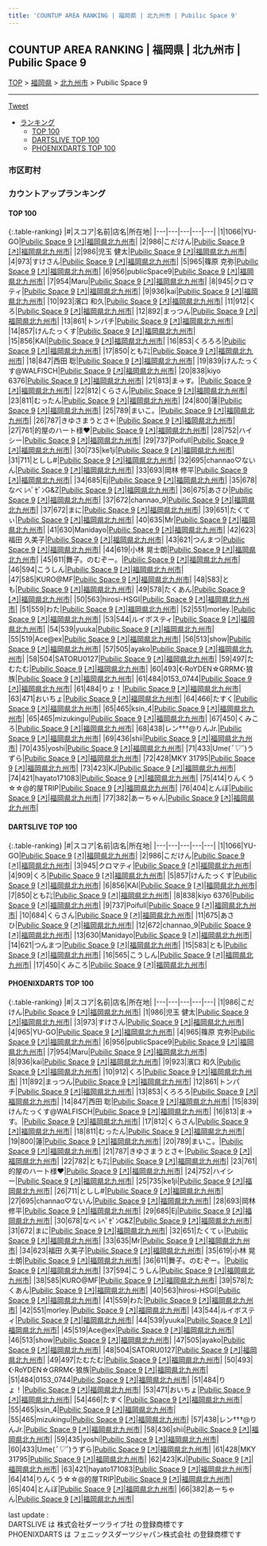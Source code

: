 ```yaml
---
title: 'COUNTUP AREA RANKING | 福岡県 | 北九州市 | Pubilic Space 9'
---
```

## COUNTUP AREA RANKING | 福岡県 | 北九州市 | Pubilic Space 9

[TOP](/darts/rank/) > [福岡県](/darts/rank/福岡県/) > [北九州市](/darts/rank/福岡県/北九州市/) > Pubilic Space 9

___

<a href="https://twitter.com/share?ref_src=twsrc%5Etfw" data-text="COUNTUP AREA RANKING | 福岡県北九州市Pubilic Space 9" class="twitter-share-button" data-hashtags="DARTSLIVE,PHOENIXDARTS,darts,ダーツ" data-show-count="false">Tweet</a>

* [ランキング](#カウントアップランキング)
    * [TOP 100](#top-100)
    * [DARTSLIVE TOP 100](#dartslive-top-100)
    * [PHOENIXDARTS TOP 100](#phoenixdarts-top-100)

### 市区町村

<ul>

</ul>

### カウントアップランキング

#### TOP 100



{:.table-ranking}
|#|スコア|名前|店名|所在地|
|---|---|---|---|---|
|1|1066|<span class="rank-name-dl">YU-GO</span>|<a href="/darts/rank/shops/020f55d1d67f90940d9b047a20a7ba1e.html">Pubilic Space 9</a> <a href="https://search.dartslive.com/jp/shop/020f55d1d67f90940d9b047a20a7ba1e">[↗]</a>|<a href="/darts/rank/福岡県/北九州市">福岡県北九州市</a>|
|2|986|<span class="rank-name-dl">こだけん</span>|<a href="/darts/rank/shops/020f55d1d67f90940d9b047a20a7ba1e.html">Pubilic Space 9</a> <a href="https://search.dartslive.com/jp/shop/020f55d1d67f90940d9b047a20a7ba1e">[↗]</a>|<a href="/darts/rank/福岡県/北九州市">福岡県北九州市</a>|
|2|986|<span class="rank-name-pd"><span class="pro-icon-pd"></span>児玉 健太</span>|<a href="/darts/rank/shops/86935.html">Pubilic Space 9</a> <a href="https://vs.phoenixdarts.com/jp/shop/shopDetailInfo/s_86935?s_seq=86935">[↗]</a>|<a href="/darts/rank/福岡県/北九州市">福岡県北九州市</a>|
|4|973|<span class="rank-name-pd">すけさん</span>|<a href="/darts/rank/shops/86935.html">Pubilic Space 9</a> <a href="https://vs.phoenixdarts.com/jp/shop/shopDetailInfo/s_86935?s_seq=86935">[↗]</a>|<a href="/darts/rank/福岡県/北九州市">福岡県北九州市</a>|
|5|965|<span class="rank-name-pd"><span class="pro-icon-pd"></span>篠原 克弥</span>|<a href="/darts/rank/shops/86935.html">Pubilic Space 9</a> <a href="https://vs.phoenixdarts.com/jp/shop/shopDetailInfo/s_86935?s_seq=86935">[↗]</a>|<a href="/darts/rank/福岡県/北九州市">福岡県北九州市</a>|
|6|956|<span class="rank-name-pd">publicSpace9</span>|<a href="/darts/rank/shops/86935.html">Pubilic Space 9</a> <a href="https://vs.phoenixdarts.com/jp/shop/shopDetailInfo/s_86935?s_seq=86935">[↗]</a>|<a href="/darts/rank/福岡県/北九州市">福岡県北九州市</a>|
|7|954|<span class="rank-name-pd">Maru</span>|<a href="/darts/rank/shops/86935.html">Pubilic Space 9</a> <a href="https://vs.phoenixdarts.com/jp/shop/shopDetailInfo/s_86935?s_seq=86935">[↗]</a>|<a href="/darts/rank/福岡県/北九州市">福岡県北九州市</a>|
|8|945|<span class="rank-name-dl">クロマティ</span>|<a href="/darts/rank/shops/020f55d1d67f90940d9b047a20a7ba1e.html">Pubilic Space 9</a> <a href="https://search.dartslive.com/jp/shop/020f55d1d67f90940d9b047a20a7ba1e">[↗]</a>|<a href="/darts/rank/福岡県/北九州市">福岡県北九州市</a>|
|9|936|<span class="rank-name-pd">kai</span>|<a href="/darts/rank/shops/86935.html">Pubilic Space 9</a> <a href="https://vs.phoenixdarts.com/jp/shop/shopDetailInfo/s_86935?s_seq=86935">[↗]</a>|<a href="/darts/rank/福岡県/北九州市">福岡県北九州市</a>|
|10|923|<span class="rank-name-pd"><span class="pro-icon-pd"></span>濱口 和久</span>|<a href="/darts/rank/shops/86935.html">Pubilic Space 9</a> <a href="https://vs.phoenixdarts.com/jp/shop/shopDetailInfo/s_86935?s_seq=86935">[↗]</a>|<a href="/darts/rank/福岡県/北九州市">福岡県北九州市</a>|
|11|912|<span class="rank-name-pd">くろ</span>|<a href="/darts/rank/shops/86935.html">Pubilic Space 9</a> <a href="https://vs.phoenixdarts.com/jp/shop/shopDetailInfo/s_86935?s_seq=86935">[↗]</a>|<a href="/darts/rank/福岡県/北九州市">福岡県北九州市</a>|
|12|892|<span class="rank-name-pd">まっつん</span>|<a href="/darts/rank/shops/86935.html">Pubilic Space 9</a> <a href="https://vs.phoenixdarts.com/jp/shop/shopDetailInfo/s_86935?s_seq=86935">[↗]</a>|<a href="/darts/rank/福岡県/北九州市">福岡県北九州市</a>|
|13|861|<span class="rank-name-pd">トンパチ</span>|<a href="/darts/rank/shops/86935.html">Pubilic Space 9</a> <a href="https://vs.phoenixdarts.com/jp/shop/shopDetailInfo/s_86935?s_seq=86935">[↗]</a>|<a href="/darts/rank/福岡県/北九州市">福岡県北九州市</a>|
|14|857|<span class="rank-name-dl">けんたっくす</span>|<a href="/darts/rank/shops/020f55d1d67f90940d9b047a20a7ba1e.html">Pubilic Space 9</a> <a href="https://search.dartslive.com/jp/shop/020f55d1d67f90940d9b047a20a7ba1e">[↗]</a>|<a href="/darts/rank/福岡県/北九州市">福岡県北九州市</a>|
|15|856|<span class="rank-name-dl">KAI</span>|<a href="/darts/rank/shops/020f55d1d67f90940d9b047a20a7ba1e.html">Pubilic Space 9</a> <a href="https://search.dartslive.com/jp/shop/020f55d1d67f90940d9b047a20a7ba1e">[↗]</a>|<a href="/darts/rank/福岡県/北九州市">福岡県北九州市</a>|
|16|853|<span class="rank-name-pd">くろろろ</span>|<a href="/darts/rank/shops/86935.html">Pubilic Space 9</a> <a href="https://vs.phoenixdarts.com/jp/shop/shopDetailInfo/s_86935?s_seq=86935">[↗]</a>|<a href="/darts/rank/福岡県/北九州市">福岡県北九州市</a>|
|17|850|<span class="rank-name-dl">とも㌠</span>|<a href="/darts/rank/shops/020f55d1d67f90940d9b047a20a7ba1e.html">Pubilic Space 9</a> <a href="https://search.dartslive.com/jp/shop/020f55d1d67f90940d9b047a20a7ba1e">[↗]</a>|<a href="/darts/rank/福岡県/北九州市">福岡県北九州市</a>|
|18|847|<span class="rank-name-pd"><span class="pro-icon-pd"></span>西田 聡</span>|<a href="/darts/rank/shops/86935.html">Pubilic Space 9</a> <a href="https://vs.phoenixdarts.com/jp/shop/shopDetailInfo/s_86935?s_seq=86935">[↗]</a>|<a href="/darts/rank/福岡県/北九州市">福岡県北九州市</a>|
|19|839|<span class="rank-name-pd">けんたっくす@WALFISCH</span>|<a href="/darts/rank/shops/86935.html">Pubilic Space 9</a> <a href="https://vs.phoenixdarts.com/jp/shop/shopDetailInfo/s_86935?s_seq=86935">[↗]</a>|<a href="/darts/rank/福岡県/北九州市">福岡県北九州市</a>|
|20|838|<span class="rank-name-dl">kiyo 6376</span>|<a href="/darts/rank/shops/020f55d1d67f90940d9b047a20a7ba1e.html">Pubilic Space 9</a> <a href="https://search.dartslive.com/jp/shop/020f55d1d67f90940d9b047a20a7ba1e">[↗]</a>|<a href="/darts/rank/福岡県/北九州市">福岡県北九州市</a>|
|21|813|<span class="rank-name-pd">ま→す。</span>|<a href="/darts/rank/shops/86935.html">Pubilic Space 9</a> <a href="https://vs.phoenixdarts.com/jp/shop/shopDetailInfo/s_86935?s_seq=86935">[↗]</a>|<a href="/darts/rank/福岡県/北九州市">福岡県北九州市</a>|
|22|812|<span class="rank-name-pd">くらさん</span>|<a href="/darts/rank/shops/86935.html">Pubilic Space 9</a> <a href="https://vs.phoenixdarts.com/jp/shop/shopDetailInfo/s_86935?s_seq=86935">[↗]</a>|<a href="/darts/rank/福岡県/北九州市">福岡県北九州市</a>|
|23|811|<span class="rank-name-pd">むったん</span>|<a href="/darts/rank/shops/86935.html">Pubilic Space 9</a> <a href="https://vs.phoenixdarts.com/jp/shop/shopDetailInfo/s_86935?s_seq=86935">[↗]</a>|<a href="/darts/rank/福岡県/北九州市">福岡県北九州市</a>|
|24|800|<span class="rank-name-pd">蓮</span>|<a href="/darts/rank/shops/86935.html">Pubilic Space 9</a> <a href="https://vs.phoenixdarts.com/jp/shop/shopDetailInfo/s_86935?s_seq=86935">[↗]</a>|<a href="/darts/rank/福岡県/北九州市">福岡県北九州市</a>|
|25|789|<span class="rank-name-pd">まいこ。</span>|<a href="/darts/rank/shops/86935.html">Pubilic Space 9</a> <a href="https://vs.phoenixdarts.com/jp/shop/shopDetailInfo/s_86935?s_seq=86935">[↗]</a>|<a href="/darts/rank/福岡県/北九州市">福岡県北九州市</a>|
|26|787|<span class="rank-name-pd">きゆさまうとさ←</span>|<a href="/darts/rank/shops/86935.html">Pubilic Space 9</a> <a href="https://vs.phoenixdarts.com/jp/shop/shopDetailInfo/s_86935?s_seq=86935">[↗]</a>|<a href="/darts/rank/福岡県/北九州市">福岡県北九州市</a>|
|27|761|<span class="rank-name-pd">的屋のハート様♥️</span>|<a href="/darts/rank/shops/86935.html">Pubilic Space 9</a> <a href="https://vs.phoenixdarts.com/jp/shop/shopDetailInfo/s_86935?s_seq=86935">[↗]</a>|<a href="/darts/rank/福岡県/北九州市">福岡県北九州市</a>|
|28|752|<span class="rank-name-pd">ハイシー</span>|<a href="/darts/rank/shops/86935.html">Pubilic Space 9</a> <a href="https://vs.phoenixdarts.com/jp/shop/shopDetailInfo/s_86935?s_seq=86935">[↗]</a>|<a href="/darts/rank/福岡県/北九州市">福岡県北九州市</a>|
|29|737|<span class="rank-name-dl">Poifull</span>|<a href="/darts/rank/shops/020f55d1d67f90940d9b047a20a7ba1e.html">Pubilic Space 9</a> <a href="https://search.dartslive.com/jp/shop/020f55d1d67f90940d9b047a20a7ba1e">[↗]</a>|<a href="/darts/rank/福岡県/北九州市">福岡県北九州市</a>|
|30|735|<span class="rank-name-pd">ke1ji</span>|<a href="/darts/rank/shops/86935.html">Pubilic Space 9</a> <a href="https://vs.phoenixdarts.com/jp/shop/shopDetailInfo/s_86935?s_seq=86935">[↗]</a>|<a href="/darts/rank/福岡県/北九州市">福岡県北九州市</a>|
|31|711|<span class="rank-name-pd">としし#</span>|<a href="/darts/rank/shops/86935.html">Pubilic Space 9</a> <a href="https://vs.phoenixdarts.com/jp/shop/shopDetailInfo/s_86935?s_seq=86935">[↗]</a>|<a href="/darts/rank/福岡県/北九州市">福岡県北九州市</a>|
|32|695|<span class="rank-name-pd">channao♡ないん</span>|<a href="/darts/rank/shops/86935.html">Pubilic Space 9</a> <a href="https://vs.phoenixdarts.com/jp/shop/shopDetailInfo/s_86935?s_seq=86935">[↗]</a>|<a href="/darts/rank/福岡県/北九州市">福岡県北九州市</a>|
|33|693|<span class="rank-name-pd">岡林 修平</span>|<a href="/darts/rank/shops/86935.html">Pubilic Space 9</a> <a href="https://vs.phoenixdarts.com/jp/shop/shopDetailInfo/s_86935?s_seq=86935">[↗]</a>|<a href="/darts/rank/福岡県/北九州市">福岡県北九州市</a>|
|34|685|<span class="rank-name-pd">Ej</span>|<a href="/darts/rank/shops/86935.html">Pubilic Space 9</a> <a href="https://vs.phoenixdarts.com/jp/shop/shopDetailInfo/s_86935?s_seq=86935">[↗]</a>|<a href="/darts/rank/福岡県/北九州市">福岡県北九州市</a>|
|35|678|<span class="rank-name-pd">なべ ﾚﾍﾟｾﾞﾝG&amp;Z</span>|<a href="/darts/rank/shops/86935.html">Pubilic Space 9</a> <a href="https://vs.phoenixdarts.com/jp/shop/shopDetailInfo/s_86935?s_seq=86935">[↗]</a>|<a href="/darts/rank/福岡県/北九州市">福岡県北九州市</a>|
|36|675|<span class="rank-name-dl">あさひ</span>|<a href="/darts/rank/shops/020f55d1d67f90940d9b047a20a7ba1e.html">Pubilic Space 9</a> <a href="https://search.dartslive.com/jp/shop/020f55d1d67f90940d9b047a20a7ba1e">[↗]</a>|<a href="/darts/rank/福岡県/北九州市">福岡県北九州市</a>|
|37|672|<span class="rank-name-dl">channao_9</span>|<a href="/darts/rank/shops/020f55d1d67f90940d9b047a20a7ba1e.html">Pubilic Space 9</a> <a href="https://search.dartslive.com/jp/shop/020f55d1d67f90940d9b047a20a7ba1e">[↗]</a>|<a href="/darts/rank/福岡県/北九州市">福岡県北九州市</a>|
|37|672|<span class="rank-name-pd">まに</span>|<a href="/darts/rank/shops/86935.html">Pubilic Space 9</a> <a href="https://vs.phoenixdarts.com/jp/shop/shopDetailInfo/s_86935?s_seq=86935">[↗]</a>|<a href="/darts/rank/福岡県/北九州市">福岡県北九州市</a>|
|39|651|<span class="rank-name-pd">たくてぃ</span>|<a href="/darts/rank/shops/86935.html">Pubilic Space 9</a> <a href="https://vs.phoenixdarts.com/jp/shop/shopDetailInfo/s_86935?s_seq=86935">[↗]</a>|<a href="/darts/rank/福岡県/北九州市">福岡県北九州市</a>|
|40|635|<span class="rank-name-pd">Mr</span>|<a href="/darts/rank/shops/86935.html">Pubilic Space 9</a> <a href="https://vs.phoenixdarts.com/jp/shop/shopDetailInfo/s_86935?s_seq=86935">[↗]</a>|<a href="/darts/rank/福岡県/北九州市">福岡県北九州市</a>|
|41|630|<span class="rank-name-dl">Manidayo</span>|<a href="/darts/rank/shops/020f55d1d67f90940d9b047a20a7ba1e.html">Pubilic Space 9</a> <a href="https://search.dartslive.com/jp/shop/020f55d1d67f90940d9b047a20a7ba1e">[↗]</a>|<a href="/darts/rank/福岡県/北九州市">福岡県北九州市</a>|
|42|623|<span class="rank-name-pd"><span class="pro-icon-pd"></span>福田 久美子</span>|<a href="/darts/rank/shops/86935.html">Pubilic Space 9</a> <a href="https://vs.phoenixdarts.com/jp/shop/shopDetailInfo/s_86935?s_seq=86935">[↗]</a>|<a href="/darts/rank/福岡県/北九州市">福岡県北九州市</a>|
|43|621|<span class="rank-name-dl">つんまつ</span>|<a href="/darts/rank/shops/020f55d1d67f90940d9b047a20a7ba1e.html">Pubilic Space 9</a> <a href="https://search.dartslive.com/jp/shop/020f55d1d67f90940d9b047a20a7ba1e">[↗]</a>|<a href="/darts/rank/福岡県/北九州市">福岡県北九州市</a>|
|44|619|<span class="rank-name-pd"><span class="pro-icon-pd"></span>小林 晃士朗</span>|<a href="/darts/rank/shops/86935.html">Pubilic Space 9</a> <a href="https://vs.phoenixdarts.com/jp/shop/shopDetailInfo/s_86935?s_seq=86935">[↗]</a>|<a href="/darts/rank/福岡県/北九州市">福岡県北九州市</a>|
|45|611|<span class="rank-name-pd">舞子。のむぞー。</span>|<a href="/darts/rank/shops/86935.html">Pubilic Space 9</a> <a href="https://vs.phoenixdarts.com/jp/shop/shopDetailInfo/s_86935?s_seq=86935">[↗]</a>|<a href="/darts/rank/福岡県/北九州市">福岡県北九州市</a>|
|46|594|<span class="rank-name-pd">こうしん</span>|<a href="/darts/rank/shops/86935.html">Pubilic Space 9</a> <a href="https://vs.phoenixdarts.com/jp/shop/shopDetailInfo/s_86935?s_seq=86935">[↗]</a>|<a href="/darts/rank/福岡県/北九州市">福岡県北九州市</a>|
|47|585|<span class="rank-name-pd">KURO@MF</span>|<a href="/darts/rank/shops/86935.html">Pubilic Space 9</a> <a href="https://vs.phoenixdarts.com/jp/shop/shopDetailInfo/s_86935?s_seq=86935">[↗]</a>|<a href="/darts/rank/福岡県/北九州市">福岡県北九州市</a>|
|48|583|<span class="rank-name-dl">とも</span>|<a href="/darts/rank/shops/020f55d1d67f90940d9b047a20a7ba1e.html">Pubilic Space 9</a> <a href="https://search.dartslive.com/jp/shop/020f55d1d67f90940d9b047a20a7ba1e">[↗]</a>|<a href="/darts/rank/福岡県/北九州市">福岡県北九州市</a>|
|49|578|<span class="rank-name-pd">たくあん</span>|<a href="/darts/rank/shops/86935.html">Pubilic Space 9</a> <a href="https://vs.phoenixdarts.com/jp/shop/shopDetailInfo/s_86935?s_seq=86935">[↗]</a>|<a href="/darts/rank/福岡県/北九州市">福岡県北九州市</a>|
|50|563|<span class="rank-name-pd">hirosi-HSGI</span>|<a href="/darts/rank/shops/86935.html">Pubilic Space 9</a> <a href="https://vs.phoenixdarts.com/jp/shop/shopDetailInfo/s_86935?s_seq=86935">[↗]</a>|<a href="/darts/rank/福岡県/北九州市">福岡県北九州市</a>|
|51|559|<span class="rank-name-pd">わた</span>|<a href="/darts/rank/shops/86935.html">Pubilic Space 9</a> <a href="https://vs.phoenixdarts.com/jp/shop/shopDetailInfo/s_86935?s_seq=86935">[↗]</a>|<a href="/darts/rank/福岡県/北九州市">福岡県北九州市</a>|
|52|551|<span class="rank-name-pd">morley.</span>|<a href="/darts/rank/shops/86935.html">Pubilic Space 9</a> <a href="https://vs.phoenixdarts.com/jp/shop/shopDetailInfo/s_86935?s_seq=86935">[↗]</a>|<a href="/darts/rank/福岡県/北九州市">福岡県北九州市</a>|
|53|544|<span class="rank-name-pd">ルイボスティ</span>|<a href="/darts/rank/shops/86935.html">Pubilic Space 9</a> <a href="https://vs.phoenixdarts.com/jp/shop/shopDetailInfo/s_86935?s_seq=86935">[↗]</a>|<a href="/darts/rank/福岡県/北九州市">福岡県北九州市</a>|
|54|539|<span class="rank-name-pd">yuuka</span>|<a href="/darts/rank/shops/86935.html">Pubilic Space 9</a> <a href="https://vs.phoenixdarts.com/jp/shop/shopDetailInfo/s_86935?s_seq=86935">[↗]</a>|<a href="/darts/rank/福岡県/北九州市">福岡県北九州市</a>|
|55|519|<span class="rank-name-pd">Ace@ex</span>|<a href="/darts/rank/shops/86935.html">Pubilic Space 9</a> <a href="https://vs.phoenixdarts.com/jp/shop/shopDetailInfo/s_86935?s_seq=86935">[↗]</a>|<a href="/darts/rank/福岡県/北九州市">福岡県北九州市</a>|
|56|513|<span class="rank-name-pd">show</span>|<a href="/darts/rank/shops/86935.html">Pubilic Space 9</a> <a href="https://vs.phoenixdarts.com/jp/shop/shopDetailInfo/s_86935?s_seq=86935">[↗]</a>|<a href="/darts/rank/福岡県/北九州市">福岡県北九州市</a>|
|57|505|<span class="rank-name-pd">ayako</span>|<a href="/darts/rank/shops/86935.html">Pubilic Space 9</a> <a href="https://vs.phoenixdarts.com/jp/shop/shopDetailInfo/s_86935?s_seq=86935">[↗]</a>|<a href="/darts/rank/福岡県/北九州市">福岡県北九州市</a>|
|58|504|<span class="rank-name-pd">SATORU0127</span>|<a href="/darts/rank/shops/86935.html">Pubilic Space 9</a> <a href="https://vs.phoenixdarts.com/jp/shop/shopDetailInfo/s_86935?s_seq=86935">[↗]</a>|<a href="/darts/rank/福岡県/北九州市">福岡県北九州市</a>|
|59|497|<span class="rank-name-pd">たむたむ</span>|<a href="/darts/rank/shops/86935.html">Pubilic Space 9</a> <a href="https://vs.phoenixdarts.com/jp/shop/shopDetailInfo/s_86935?s_seq=86935">[↗]</a>|<a href="/darts/rank/福岡県/北九州市">福岡県北九州市</a>|
|60|493|<span class="rank-name-pd">☪RoYDEN☆GRRM☪狼族</span>|<a href="/darts/rank/shops/86935.html">Pubilic Space 9</a> <a href="https://vs.phoenixdarts.com/jp/shop/shopDetailInfo/s_86935?s_seq=86935">[↗]</a>|<a href="/darts/rank/福岡県/北九州市">福岡県北九州市</a>|
|61|484|<span class="rank-name-pd">0153_0744</span>|<a href="/darts/rank/shops/86935.html">Pubilic Space 9</a> <a href="https://vs.phoenixdarts.com/jp/shop/shopDetailInfo/s_86935?s_seq=86935">[↗]</a>|<a href="/darts/rank/福岡県/北九州市">福岡県北九州市</a>|
|61|484|<span class="rank-name-pd">りょ！</span>|<a href="/darts/rank/shops/86935.html">Pubilic Space 9</a> <a href="https://vs.phoenixdarts.com/jp/shop/shopDetailInfo/s_86935?s_seq=86935">[↗]</a>|<a href="/darts/rank/福岡県/北九州市">福岡県北九州市</a>|
|63|471|<span class="rank-name-pd">おいちょ</span>|<a href="/darts/rank/shops/86935.html">Pubilic Space 9</a> <a href="https://vs.phoenixdarts.com/jp/shop/shopDetailInfo/s_86935?s_seq=86935">[↗]</a>|<a href="/darts/rank/福岡県/北九州市">福岡県北九州市</a>|
|64|466|<span class="rank-name-pd">たすく</span>|<a href="/darts/rank/shops/86935.html">Pubilic Space 9</a> <a href="https://vs.phoenixdarts.com/jp/shop/shopDetailInfo/s_86935?s_seq=86935">[↗]</a>|<a href="/darts/rank/福岡県/北九州市">福岡県北九州市</a>|
|65|465|<span class="rank-name-pd">ksin_4</span>|<a href="/darts/rank/shops/86935.html">Pubilic Space 9</a> <a href="https://vs.phoenixdarts.com/jp/shop/shopDetailInfo/s_86935?s_seq=86935">[↗]</a>|<a href="/darts/rank/福岡県/北九州市">福岡県北九州市</a>|
|65|465|<span class="rank-name-pd">mizukingu</span>|<a href="/darts/rank/shops/86935.html">Pubilic Space 9</a> <a href="https://vs.phoenixdarts.com/jp/shop/shopDetailInfo/s_86935?s_seq=86935">[↗]</a>|<a href="/darts/rank/福岡県/北九州市">福岡県北九州市</a>|
|67|450|<span class="rank-name-dl">くみころ</span>|<a href="/darts/rank/shops/020f55d1d67f90940d9b047a20a7ba1e.html">Pubilic Space 9</a> <a href="https://search.dartslive.com/jp/shop/020f55d1d67f90940d9b047a20a7ba1e">[↗]</a>|<a href="/darts/rank/福岡県/北九州市">福岡県北九州市</a>|
|68|438|<span class="rank-name-pd">レン†††@りんJr.</span>|<a href="/darts/rank/shops/86935.html">Pubilic Space 9</a> <a href="https://vs.phoenixdarts.com/jp/shop/shopDetailInfo/s_86935?s_seq=86935">[↗]</a>|<a href="/darts/rank/福岡県/北九州市">福岡県北九州市</a>|
|69|436|<span class="rank-name-pd">shii</span>|<a href="/darts/rank/shops/86935.html">Pubilic Space 9</a> <a href="https://vs.phoenixdarts.com/jp/shop/shopDetailInfo/s_86935?s_seq=86935">[↗]</a>|<a href="/darts/rank/福岡県/北九州市">福岡県北九州市</a>|
|70|435|<span class="rank-name-pd">yoshi</span>|<a href="/darts/rank/shops/86935.html">Pubilic Space 9</a> <a href="https://vs.phoenixdarts.com/jp/shop/shopDetailInfo/s_86935?s_seq=86935">[↗]</a>|<a href="/darts/rank/福岡県/北九州市">福岡県北九州市</a>|
|71|433|<span class="rank-name-pd">Ume(*ﾟ▽ﾟ*)うずら</span>|<a href="/darts/rank/shops/86935.html">Pubilic Space 9</a> <a href="https://vs.phoenixdarts.com/jp/shop/shopDetailInfo/s_86935?s_seq=86935">[↗]</a>|<a href="/darts/rank/福岡県/北九州市">福岡県北九州市</a>|
|72|428|<span class="rank-name-pd">MKY 31795</span>|<a href="/darts/rank/shops/86935.html">Pubilic Space 9</a> <a href="https://vs.phoenixdarts.com/jp/shop/shopDetailInfo/s_86935?s_seq=86935">[↗]</a>|<a href="/darts/rank/福岡県/北九州市">福岡県北九州市</a>|
|73|423|<span class="rank-name-pd">KJ</span>|<a href="/darts/rank/shops/86935.html">Pubilic Space 9</a> <a href="https://vs.phoenixdarts.com/jp/shop/shopDetailInfo/s_86935?s_seq=86935">[↗]</a>|<a href="/darts/rank/福岡県/北九州市">福岡県北九州市</a>|
|74|421|<span class="rank-name-pd">hayato171083</span>|<a href="/darts/rank/shops/86935.html">Pubilic Space 9</a> <a href="https://vs.phoenixdarts.com/jp/shop/shopDetailInfo/s_86935?s_seq=86935">[↗]</a>|<a href="/darts/rank/福岡県/北九州市">福岡県北九州市</a>|
|75|414|<span class="rank-name-pd">りんくう☆☆@的屋TRIP</span>|<a href="/darts/rank/shops/86935.html">Pubilic Space 9</a> <a href="https://vs.phoenixdarts.com/jp/shop/shopDetailInfo/s_86935?s_seq=86935">[↗]</a>|<a href="/darts/rank/福岡県/北九州市">福岡県北九州市</a>|
|76|404|<span class="rank-name-pd">とんぼ</span>|<a href="/darts/rank/shops/86935.html">Pubilic Space 9</a> <a href="https://vs.phoenixdarts.com/jp/shop/shopDetailInfo/s_86935?s_seq=86935">[↗]</a>|<a href="/darts/rank/福岡県/北九州市">福岡県北九州市</a>|
|77|382|<span class="rank-name-pd">あーちゃん</span>|<a href="/darts/rank/shops/86935.html">Pubilic Space 9</a> <a href="https://vs.phoenixdarts.com/jp/shop/shopDetailInfo/s_86935?s_seq=86935">[↗]</a>|<a href="/darts/rank/福岡県/北九州市">福岡県北九州市</a>|


#### DARTSLIVE TOP 100



{:.table-ranking}
|#|スコア|名前|店名|所在地|
|---|---|---|---|---|
|1|1066|<span class="rank-name-dl">YU-GO</span>|<a href="/darts/rank/shops/020f55d1d67f90940d9b047a20a7ba1e.html">Pubilic Space 9</a> <a href="https://search.dartslive.com/jp/shop/020f55d1d67f90940d9b047a20a7ba1e">[↗]</a>|<a href="/darts/rank/福岡県/北九州市">福岡県北九州市</a>|
|2|986|<span class="rank-name-dl">こだけん</span>|<a href="/darts/rank/shops/020f55d1d67f90940d9b047a20a7ba1e.html">Pubilic Space 9</a> <a href="https://search.dartslive.com/jp/shop/020f55d1d67f90940d9b047a20a7ba1e">[↗]</a>|<a href="/darts/rank/福岡県/北九州市">福岡県北九州市</a>|
|3|945|<span class="rank-name-dl">クロマティ</span>|<a href="/darts/rank/shops/020f55d1d67f90940d9b047a20a7ba1e.html">Pubilic Space 9</a> <a href="https://search.dartslive.com/jp/shop/020f55d1d67f90940d9b047a20a7ba1e">[↗]</a>|<a href="/darts/rank/福岡県/北九州市">福岡県北九州市</a>|
|4|909|<span class="rank-name-dl">くろ</span>|<a href="/darts/rank/shops/020f55d1d67f90940d9b047a20a7ba1e.html">Pubilic Space 9</a> <a href="https://search.dartslive.com/jp/shop/020f55d1d67f90940d9b047a20a7ba1e">[↗]</a>|<a href="/darts/rank/福岡県/北九州市">福岡県北九州市</a>|
|5|857|<span class="rank-name-dl">けんたっくす</span>|<a href="/darts/rank/shops/020f55d1d67f90940d9b047a20a7ba1e.html">Pubilic Space 9</a> <a href="https://search.dartslive.com/jp/shop/020f55d1d67f90940d9b047a20a7ba1e">[↗]</a>|<a href="/darts/rank/福岡県/北九州市">福岡県北九州市</a>|
|6|856|<span class="rank-name-dl">KAI</span>|<a href="/darts/rank/shops/020f55d1d67f90940d9b047a20a7ba1e.html">Pubilic Space 9</a> <a href="https://search.dartslive.com/jp/shop/020f55d1d67f90940d9b047a20a7ba1e">[↗]</a>|<a href="/darts/rank/福岡県/北九州市">福岡県北九州市</a>|
|7|850|<span class="rank-name-dl">とも㌠</span>|<a href="/darts/rank/shops/020f55d1d67f90940d9b047a20a7ba1e.html">Pubilic Space 9</a> <a href="https://search.dartslive.com/jp/shop/020f55d1d67f90940d9b047a20a7ba1e">[↗]</a>|<a href="/darts/rank/福岡県/北九州市">福岡県北九州市</a>|
|8|838|<span class="rank-name-dl">kiyo 6376</span>|<a href="/darts/rank/shops/020f55d1d67f90940d9b047a20a7ba1e.html">Pubilic Space 9</a> <a href="https://search.dartslive.com/jp/shop/020f55d1d67f90940d9b047a20a7ba1e">[↗]</a>|<a href="/darts/rank/福岡県/北九州市">福岡県北九州市</a>|
|9|737|<span class="rank-name-dl">Poifull</span>|<a href="/darts/rank/shops/020f55d1d67f90940d9b047a20a7ba1e.html">Pubilic Space 9</a> <a href="https://search.dartslive.com/jp/shop/020f55d1d67f90940d9b047a20a7ba1e">[↗]</a>|<a href="/darts/rank/福岡県/北九州市">福岡県北九州市</a>|
|10|684|<span class="rank-name-dl">くらさん</span>|<a href="/darts/rank/shops/020f55d1d67f90940d9b047a20a7ba1e.html">Pubilic Space 9</a> <a href="https://search.dartslive.com/jp/shop/020f55d1d67f90940d9b047a20a7ba1e">[↗]</a>|<a href="/darts/rank/福岡県/北九州市">福岡県北九州市</a>|
|11|675|<span class="rank-name-dl">あさひ</span>|<a href="/darts/rank/shops/020f55d1d67f90940d9b047a20a7ba1e.html">Pubilic Space 9</a> <a href="https://search.dartslive.com/jp/shop/020f55d1d67f90940d9b047a20a7ba1e">[↗]</a>|<a href="/darts/rank/福岡県/北九州市">福岡県北九州市</a>|
|12|672|<span class="rank-name-dl">channao_9</span>|<a href="/darts/rank/shops/020f55d1d67f90940d9b047a20a7ba1e.html">Pubilic Space 9</a> <a href="https://search.dartslive.com/jp/shop/020f55d1d67f90940d9b047a20a7ba1e">[↗]</a>|<a href="/darts/rank/福岡県/北九州市">福岡県北九州市</a>|
|13|630|<span class="rank-name-dl">Manidayo</span>|<a href="/darts/rank/shops/020f55d1d67f90940d9b047a20a7ba1e.html">Pubilic Space 9</a> <a href="https://search.dartslive.com/jp/shop/020f55d1d67f90940d9b047a20a7ba1e">[↗]</a>|<a href="/darts/rank/福岡県/北九州市">福岡県北九州市</a>|
|14|621|<span class="rank-name-dl">つんまつ</span>|<a href="/darts/rank/shops/020f55d1d67f90940d9b047a20a7ba1e.html">Pubilic Space 9</a> <a href="https://search.dartslive.com/jp/shop/020f55d1d67f90940d9b047a20a7ba1e">[↗]</a>|<a href="/darts/rank/福岡県/北九州市">福岡県北九州市</a>|
|15|583|<span class="rank-name-dl">とも</span>|<a href="/darts/rank/shops/020f55d1d67f90940d9b047a20a7ba1e.html">Pubilic Space 9</a> <a href="https://search.dartslive.com/jp/shop/020f55d1d67f90940d9b047a20a7ba1e">[↗]</a>|<a href="/darts/rank/福岡県/北九州市">福岡県北九州市</a>|
|16|565|<span class="rank-name-dl">こうしん</span>|<a href="/darts/rank/shops/020f55d1d67f90940d9b047a20a7ba1e.html">Pubilic Space 9</a> <a href="https://search.dartslive.com/jp/shop/020f55d1d67f90940d9b047a20a7ba1e">[↗]</a>|<a href="/darts/rank/福岡県/北九州市">福岡県北九州市</a>|
|17|450|<span class="rank-name-dl">くみころ</span>|<a href="/darts/rank/shops/020f55d1d67f90940d9b047a20a7ba1e.html">Pubilic Space 9</a> <a href="https://search.dartslive.com/jp/shop/020f55d1d67f90940d9b047a20a7ba1e">[↗]</a>|<a href="/darts/rank/福岡県/北九州市">福岡県北九州市</a>|


#### PHOENIXDARTS TOP 100



{:.table-ranking}
|#|スコア|名前|店名|所在地|
|---|---|---|---|---|
|1|986|<span class="rank-name-dl">こだけん</span>|<a href="/darts/rank/shops/020f55d1d67f90940d9b047a20a7ba1e.html">Pubilic Space 9</a> <a href="https://search.dartslive.com/jp/shop/020f55d1d67f90940d9b047a20a7ba1e">[↗]</a>|<a href="/darts/rank/福岡県/北九州市">福岡県北九州市</a>|
|1|986|<span class="rank-name-pd"><span class="pro-icon-pd"></span>児玉 健太</span>|<a href="/darts/rank/shops/86935.html">Pubilic Space 9</a> <a href="https://vs.phoenixdarts.com/jp/shop/shopDetailInfo/s_86935?s_seq=86935">[↗]</a>|<a href="/darts/rank/福岡県/北九州市">福岡県北九州市</a>|
|3|973|<span class="rank-name-pd">すけさん</span>|<a href="/darts/rank/shops/86935.html">Pubilic Space 9</a> <a href="https://vs.phoenixdarts.com/jp/shop/shopDetailInfo/s_86935?s_seq=86935">[↗]</a>|<a href="/darts/rank/福岡県/北九州市">福岡県北九州市</a>|
|4|965|<span class="rank-name-pd">YU-GO</span>|<a href="/darts/rank/shops/86935.html">Pubilic Space 9</a> <a href="https://vs.phoenixdarts.com/jp/shop/shopDetailInfo/s_86935?s_seq=86935">[↗]</a>|<a href="/darts/rank/福岡県/北九州市">福岡県北九州市</a>|
|4|965|<span class="rank-name-pd"><span class="pro-icon-pd"></span>篠原 克弥</span>|<a href="/darts/rank/shops/86935.html">Pubilic Space 9</a> <a href="https://vs.phoenixdarts.com/jp/shop/shopDetailInfo/s_86935?s_seq=86935">[↗]</a>|<a href="/darts/rank/福岡県/北九州市">福岡県北九州市</a>|
|6|956|<span class="rank-name-pd">publicSpace9</span>|<a href="/darts/rank/shops/86935.html">Pubilic Space 9</a> <a href="https://vs.phoenixdarts.com/jp/shop/shopDetailInfo/s_86935?s_seq=86935">[↗]</a>|<a href="/darts/rank/福岡県/北九州市">福岡県北九州市</a>|
|7|954|<span class="rank-name-pd">Maru</span>|<a href="/darts/rank/shops/86935.html">Pubilic Space 9</a> <a href="https://vs.phoenixdarts.com/jp/shop/shopDetailInfo/s_86935?s_seq=86935">[↗]</a>|<a href="/darts/rank/福岡県/北九州市">福岡県北九州市</a>|
|8|936|<span class="rank-name-pd">kai</span>|<a href="/darts/rank/shops/86935.html">Pubilic Space 9</a> <a href="https://vs.phoenixdarts.com/jp/shop/shopDetailInfo/s_86935?s_seq=86935">[↗]</a>|<a href="/darts/rank/福岡県/北九州市">福岡県北九州市</a>|
|9|923|<span class="rank-name-pd"><span class="pro-icon-pd"></span>濱口 和久</span>|<a href="/darts/rank/shops/86935.html">Pubilic Space 9</a> <a href="https://vs.phoenixdarts.com/jp/shop/shopDetailInfo/s_86935?s_seq=86935">[↗]</a>|<a href="/darts/rank/福岡県/北九州市">福岡県北九州市</a>|
|10|912|<span class="rank-name-pd">くろ</span>|<a href="/darts/rank/shops/86935.html">Pubilic Space 9</a> <a href="https://vs.phoenixdarts.com/jp/shop/shopDetailInfo/s_86935?s_seq=86935">[↗]</a>|<a href="/darts/rank/福岡県/北九州市">福岡県北九州市</a>|
|11|892|<span class="rank-name-pd">まっつん</span>|<a href="/darts/rank/shops/86935.html">Pubilic Space 9</a> <a href="https://vs.phoenixdarts.com/jp/shop/shopDetailInfo/s_86935?s_seq=86935">[↗]</a>|<a href="/darts/rank/福岡県/北九州市">福岡県北九州市</a>|
|12|861|<span class="rank-name-pd">トンパチ</span>|<a href="/darts/rank/shops/86935.html">Pubilic Space 9</a> <a href="https://vs.phoenixdarts.com/jp/shop/shopDetailInfo/s_86935?s_seq=86935">[↗]</a>|<a href="/darts/rank/福岡県/北九州市">福岡県北九州市</a>|
|13|853|<span class="rank-name-pd">くろろろ</span>|<a href="/darts/rank/shops/86935.html">Pubilic Space 9</a> <a href="https://vs.phoenixdarts.com/jp/shop/shopDetailInfo/s_86935?s_seq=86935">[↗]</a>|<a href="/darts/rank/福岡県/北九州市">福岡県北九州市</a>|
|14|847|<span class="rank-name-pd"><span class="pro-icon-pd"></span>西田 聡</span>|<a href="/darts/rank/shops/86935.html">Pubilic Space 9</a> <a href="https://vs.phoenixdarts.com/jp/shop/shopDetailInfo/s_86935?s_seq=86935">[↗]</a>|<a href="/darts/rank/福岡県/北九州市">福岡県北九州市</a>|
|15|839|<span class="rank-name-pd">けんたっくす@WALFISCH</span>|<a href="/darts/rank/shops/86935.html">Pubilic Space 9</a> <a href="https://vs.phoenixdarts.com/jp/shop/shopDetailInfo/s_86935?s_seq=86935">[↗]</a>|<a href="/darts/rank/福岡県/北九州市">福岡県北九州市</a>|
|16|813|<span class="rank-name-pd">ま→す。</span>|<a href="/darts/rank/shops/86935.html">Pubilic Space 9</a> <a href="https://vs.phoenixdarts.com/jp/shop/shopDetailInfo/s_86935?s_seq=86935">[↗]</a>|<a href="/darts/rank/福岡県/北九州市">福岡県北九州市</a>|
|17|812|<span class="rank-name-pd">くらさん</span>|<a href="/darts/rank/shops/86935.html">Pubilic Space 9</a> <a href="https://vs.phoenixdarts.com/jp/shop/shopDetailInfo/s_86935?s_seq=86935">[↗]</a>|<a href="/darts/rank/福岡県/北九州市">福岡県北九州市</a>|
|18|811|<span class="rank-name-pd">むったん</span>|<a href="/darts/rank/shops/86935.html">Pubilic Space 9</a> <a href="https://vs.phoenixdarts.com/jp/shop/shopDetailInfo/s_86935?s_seq=86935">[↗]</a>|<a href="/darts/rank/福岡県/北九州市">福岡県北九州市</a>|
|19|800|<span class="rank-name-pd">蓮</span>|<a href="/darts/rank/shops/86935.html">Pubilic Space 9</a> <a href="https://vs.phoenixdarts.com/jp/shop/shopDetailInfo/s_86935?s_seq=86935">[↗]</a>|<a href="/darts/rank/福岡県/北九州市">福岡県北九州市</a>|
|20|789|<span class="rank-name-pd">まいこ。</span>|<a href="/darts/rank/shops/86935.html">Pubilic Space 9</a> <a href="https://vs.phoenixdarts.com/jp/shop/shopDetailInfo/s_86935?s_seq=86935">[↗]</a>|<a href="/darts/rank/福岡県/北九州市">福岡県北九州市</a>|
|21|787|<span class="rank-name-pd">きゆさまうとさ←</span>|<a href="/darts/rank/shops/86935.html">Pubilic Space 9</a> <a href="https://vs.phoenixdarts.com/jp/shop/shopDetailInfo/s_86935?s_seq=86935">[↗]</a>|<a href="/darts/rank/福岡県/北九州市">福岡県北九州市</a>|
|22|782|<span class="rank-name-pd">とも㌠</span>|<a href="/darts/rank/shops/86935.html">Pubilic Space 9</a> <a href="https://vs.phoenixdarts.com/jp/shop/shopDetailInfo/s_86935?s_seq=86935">[↗]</a>|<a href="/darts/rank/福岡県/北九州市">福岡県北九州市</a>|
|23|761|<span class="rank-name-pd">的屋のハート様♥️</span>|<a href="/darts/rank/shops/86935.html">Pubilic Space 9</a> <a href="https://vs.phoenixdarts.com/jp/shop/shopDetailInfo/s_86935?s_seq=86935">[↗]</a>|<a href="/darts/rank/福岡県/北九州市">福岡県北九州市</a>|
|24|752|<span class="rank-name-pd">ハイシー</span>|<a href="/darts/rank/shops/86935.html">Pubilic Space 9</a> <a href="https://vs.phoenixdarts.com/jp/shop/shopDetailInfo/s_86935?s_seq=86935">[↗]</a>|<a href="/darts/rank/福岡県/北九州市">福岡県北九州市</a>|
|25|735|<span class="rank-name-pd">ke1ji</span>|<a href="/darts/rank/shops/86935.html">Pubilic Space 9</a> <a href="https://vs.phoenixdarts.com/jp/shop/shopDetailInfo/s_86935?s_seq=86935">[↗]</a>|<a href="/darts/rank/福岡県/北九州市">福岡県北九州市</a>|
|26|711|<span class="rank-name-pd">としし#</span>|<a href="/darts/rank/shops/86935.html">Pubilic Space 9</a> <a href="https://vs.phoenixdarts.com/jp/shop/shopDetailInfo/s_86935?s_seq=86935">[↗]</a>|<a href="/darts/rank/福岡県/北九州市">福岡県北九州市</a>|
|27|695|<span class="rank-name-pd">channao♡ないん</span>|<a href="/darts/rank/shops/86935.html">Pubilic Space 9</a> <a href="https://vs.phoenixdarts.com/jp/shop/shopDetailInfo/s_86935?s_seq=86935">[↗]</a>|<a href="/darts/rank/福岡県/北九州市">福岡県北九州市</a>|
|28|693|<span class="rank-name-pd">岡林 修平</span>|<a href="/darts/rank/shops/86935.html">Pubilic Space 9</a> <a href="https://vs.phoenixdarts.com/jp/shop/shopDetailInfo/s_86935?s_seq=86935">[↗]</a>|<a href="/darts/rank/福岡県/北九州市">福岡県北九州市</a>|
|29|685|<span class="rank-name-pd">Ej</span>|<a href="/darts/rank/shops/86935.html">Pubilic Space 9</a> <a href="https://vs.phoenixdarts.com/jp/shop/shopDetailInfo/s_86935?s_seq=86935">[↗]</a>|<a href="/darts/rank/福岡県/北九州市">福岡県北九州市</a>|
|30|678|<span class="rank-name-pd">なべ ﾚﾍﾟｾﾞﾝG&amp;Z</span>|<a href="/darts/rank/shops/86935.html">Pubilic Space 9</a> <a href="https://vs.phoenixdarts.com/jp/shop/shopDetailInfo/s_86935?s_seq=86935">[↗]</a>|<a href="/darts/rank/福岡県/北九州市">福岡県北九州市</a>|
|31|672|<span class="rank-name-pd">まに</span>|<a href="/darts/rank/shops/86935.html">Pubilic Space 9</a> <a href="https://vs.phoenixdarts.com/jp/shop/shopDetailInfo/s_86935?s_seq=86935">[↗]</a>|<a href="/darts/rank/福岡県/北九州市">福岡県北九州市</a>|
|32|651|<span class="rank-name-pd">たくてぃ</span>|<a href="/darts/rank/shops/86935.html">Pubilic Space 9</a> <a href="https://vs.phoenixdarts.com/jp/shop/shopDetailInfo/s_86935?s_seq=86935">[↗]</a>|<a href="/darts/rank/福岡県/北九州市">福岡県北九州市</a>|
|33|635|<span class="rank-name-pd">Mr</span>|<a href="/darts/rank/shops/86935.html">Pubilic Space 9</a> <a href="https://vs.phoenixdarts.com/jp/shop/shopDetailInfo/s_86935?s_seq=86935">[↗]</a>|<a href="/darts/rank/福岡県/北九州市">福岡県北九州市</a>|
|34|623|<span class="rank-name-pd"><span class="pro-icon-pd"></span>福田 久美子</span>|<a href="/darts/rank/shops/86935.html">Pubilic Space 9</a> <a href="https://vs.phoenixdarts.com/jp/shop/shopDetailInfo/s_86935?s_seq=86935">[↗]</a>|<a href="/darts/rank/福岡県/北九州市">福岡県北九州市</a>|
|35|619|<span class="rank-name-pd"><span class="pro-icon-pd"></span>小林 晃士朗</span>|<a href="/darts/rank/shops/86935.html">Pubilic Space 9</a> <a href="https://vs.phoenixdarts.com/jp/shop/shopDetailInfo/s_86935?s_seq=86935">[↗]</a>|<a href="/darts/rank/福岡県/北九州市">福岡県北九州市</a>|
|36|611|<span class="rank-name-pd">舞子。のむぞー。</span>|<a href="/darts/rank/shops/86935.html">Pubilic Space 9</a> <a href="https://vs.phoenixdarts.com/jp/shop/shopDetailInfo/s_86935?s_seq=86935">[↗]</a>|<a href="/darts/rank/福岡県/北九州市">福岡県北九州市</a>|
|37|594|<span class="rank-name-pd">こうしん</span>|<a href="/darts/rank/shops/86935.html">Pubilic Space 9</a> <a href="https://vs.phoenixdarts.com/jp/shop/shopDetailInfo/s_86935?s_seq=86935">[↗]</a>|<a href="/darts/rank/福岡県/北九州市">福岡県北九州市</a>|
|38|585|<span class="rank-name-pd">KURO@MF</span>|<a href="/darts/rank/shops/86935.html">Pubilic Space 9</a> <a href="https://vs.phoenixdarts.com/jp/shop/shopDetailInfo/s_86935?s_seq=86935">[↗]</a>|<a href="/darts/rank/福岡県/北九州市">福岡県北九州市</a>|
|39|578|<span class="rank-name-pd">たくあん</span>|<a href="/darts/rank/shops/86935.html">Pubilic Space 9</a> <a href="https://vs.phoenixdarts.com/jp/shop/shopDetailInfo/s_86935?s_seq=86935">[↗]</a>|<a href="/darts/rank/福岡県/北九州市">福岡県北九州市</a>|
|40|563|<span class="rank-name-pd">hirosi-HSGI</span>|<a href="/darts/rank/shops/86935.html">Pubilic Space 9</a> <a href="https://vs.phoenixdarts.com/jp/shop/shopDetailInfo/s_86935?s_seq=86935">[↗]</a>|<a href="/darts/rank/福岡県/北九州市">福岡県北九州市</a>|
|41|559|<span class="rank-name-pd">わた</span>|<a href="/darts/rank/shops/86935.html">Pubilic Space 9</a> <a href="https://vs.phoenixdarts.com/jp/shop/shopDetailInfo/s_86935?s_seq=86935">[↗]</a>|<a href="/darts/rank/福岡県/北九州市">福岡県北九州市</a>|
|42|551|<span class="rank-name-pd">morley.</span>|<a href="/darts/rank/shops/86935.html">Pubilic Space 9</a> <a href="https://vs.phoenixdarts.com/jp/shop/shopDetailInfo/s_86935?s_seq=86935">[↗]</a>|<a href="/darts/rank/福岡県/北九州市">福岡県北九州市</a>|
|43|544|<span class="rank-name-pd">ルイボスティ</span>|<a href="/darts/rank/shops/86935.html">Pubilic Space 9</a> <a href="https://vs.phoenixdarts.com/jp/shop/shopDetailInfo/s_86935?s_seq=86935">[↗]</a>|<a href="/darts/rank/福岡県/北九州市">福岡県北九州市</a>|
|44|539|<span class="rank-name-pd">yuuka</span>|<a href="/darts/rank/shops/86935.html">Pubilic Space 9</a> <a href="https://vs.phoenixdarts.com/jp/shop/shopDetailInfo/s_86935?s_seq=86935">[↗]</a>|<a href="/darts/rank/福岡県/北九州市">福岡県北九州市</a>|
|45|519|<span class="rank-name-pd">Ace@ex</span>|<a href="/darts/rank/shops/86935.html">Pubilic Space 9</a> <a href="https://vs.phoenixdarts.com/jp/shop/shopDetailInfo/s_86935?s_seq=86935">[↗]</a>|<a href="/darts/rank/福岡県/北九州市">福岡県北九州市</a>|
|46|513|<span class="rank-name-pd">show</span>|<a href="/darts/rank/shops/86935.html">Pubilic Space 9</a> <a href="https://vs.phoenixdarts.com/jp/shop/shopDetailInfo/s_86935?s_seq=86935">[↗]</a>|<a href="/darts/rank/福岡県/北九州市">福岡県北九州市</a>|
|47|505|<span class="rank-name-pd">ayako</span>|<a href="/darts/rank/shops/86935.html">Pubilic Space 9</a> <a href="https://vs.phoenixdarts.com/jp/shop/shopDetailInfo/s_86935?s_seq=86935">[↗]</a>|<a href="/darts/rank/福岡県/北九州市">福岡県北九州市</a>|
|48|504|<span class="rank-name-pd">SATORU0127</span>|<a href="/darts/rank/shops/86935.html">Pubilic Space 9</a> <a href="https://vs.phoenixdarts.com/jp/shop/shopDetailInfo/s_86935?s_seq=86935">[↗]</a>|<a href="/darts/rank/福岡県/北九州市">福岡県北九州市</a>|
|49|497|<span class="rank-name-pd">たむたむ</span>|<a href="/darts/rank/shops/86935.html">Pubilic Space 9</a> <a href="https://vs.phoenixdarts.com/jp/shop/shopDetailInfo/s_86935?s_seq=86935">[↗]</a>|<a href="/darts/rank/福岡県/北九州市">福岡県北九州市</a>|
|50|493|<span class="rank-name-pd">☪RoYDEN☆GRRM☪狼族</span>|<a href="/darts/rank/shops/86935.html">Pubilic Space 9</a> <a href="https://vs.phoenixdarts.com/jp/shop/shopDetailInfo/s_86935?s_seq=86935">[↗]</a>|<a href="/darts/rank/福岡県/北九州市">福岡県北九州市</a>|
|51|484|<span class="rank-name-pd">0153_0744</span>|<a href="/darts/rank/shops/86935.html">Pubilic Space 9</a> <a href="https://vs.phoenixdarts.com/jp/shop/shopDetailInfo/s_86935?s_seq=86935">[↗]</a>|<a href="/darts/rank/福岡県/北九州市">福岡県北九州市</a>|
|51|484|<span class="rank-name-pd">りょ！</span>|<a href="/darts/rank/shops/86935.html">Pubilic Space 9</a> <a href="https://vs.phoenixdarts.com/jp/shop/shopDetailInfo/s_86935?s_seq=86935">[↗]</a>|<a href="/darts/rank/福岡県/北九州市">福岡県北九州市</a>|
|53|471|<span class="rank-name-pd">おいちょ</span>|<a href="/darts/rank/shops/86935.html">Pubilic Space 9</a> <a href="https://vs.phoenixdarts.com/jp/shop/shopDetailInfo/s_86935?s_seq=86935">[↗]</a>|<a href="/darts/rank/福岡県/北九州市">福岡県北九州市</a>|
|54|466|<span class="rank-name-pd">たすく</span>|<a href="/darts/rank/shops/86935.html">Pubilic Space 9</a> <a href="https://vs.phoenixdarts.com/jp/shop/shopDetailInfo/s_86935?s_seq=86935">[↗]</a>|<a href="/darts/rank/福岡県/北九州市">福岡県北九州市</a>|
|55|465|<span class="rank-name-pd">ksin_4</span>|<a href="/darts/rank/shops/86935.html">Pubilic Space 9</a> <a href="https://vs.phoenixdarts.com/jp/shop/shopDetailInfo/s_86935?s_seq=86935">[↗]</a>|<a href="/darts/rank/福岡県/北九州市">福岡県北九州市</a>|
|55|465|<span class="rank-name-pd">mizukingu</span>|<a href="/darts/rank/shops/86935.html">Pubilic Space 9</a> <a href="https://vs.phoenixdarts.com/jp/shop/shopDetailInfo/s_86935?s_seq=86935">[↗]</a>|<a href="/darts/rank/福岡県/北九州市">福岡県北九州市</a>|
|57|438|<span class="rank-name-pd">レン†††@りんJr.</span>|<a href="/darts/rank/shops/86935.html">Pubilic Space 9</a> <a href="https://vs.phoenixdarts.com/jp/shop/shopDetailInfo/s_86935?s_seq=86935">[↗]</a>|<a href="/darts/rank/福岡県/北九州市">福岡県北九州市</a>|
|58|436|<span class="rank-name-pd">shii</span>|<a href="/darts/rank/shops/86935.html">Pubilic Space 9</a> <a href="https://vs.phoenixdarts.com/jp/shop/shopDetailInfo/s_86935?s_seq=86935">[↗]</a>|<a href="/darts/rank/福岡県/北九州市">福岡県北九州市</a>|
|59|435|<span class="rank-name-pd">yoshi</span>|<a href="/darts/rank/shops/86935.html">Pubilic Space 9</a> <a href="https://vs.phoenixdarts.com/jp/shop/shopDetailInfo/s_86935?s_seq=86935">[↗]</a>|<a href="/darts/rank/福岡県/北九州市">福岡県北九州市</a>|
|60|433|<span class="rank-name-pd">Ume(*ﾟ▽ﾟ*)うずら</span>|<a href="/darts/rank/shops/86935.html">Pubilic Space 9</a> <a href="https://vs.phoenixdarts.com/jp/shop/shopDetailInfo/s_86935?s_seq=86935">[↗]</a>|<a href="/darts/rank/福岡県/北九州市">福岡県北九州市</a>|
|61|428|<span class="rank-name-pd">MKY 31795</span>|<a href="/darts/rank/shops/86935.html">Pubilic Space 9</a> <a href="https://vs.phoenixdarts.com/jp/shop/shopDetailInfo/s_86935?s_seq=86935">[↗]</a>|<a href="/darts/rank/福岡県/北九州市">福岡県北九州市</a>|
|62|423|<span class="rank-name-pd">KJ</span>|<a href="/darts/rank/shops/86935.html">Pubilic Space 9</a> <a href="https://vs.phoenixdarts.com/jp/shop/shopDetailInfo/s_86935?s_seq=86935">[↗]</a>|<a href="/darts/rank/福岡県/北九州市">福岡県北九州市</a>|
|63|421|<span class="rank-name-pd">hayato171083</span>|<a href="/darts/rank/shops/86935.html">Pubilic Space 9</a> <a href="https://vs.phoenixdarts.com/jp/shop/shopDetailInfo/s_86935?s_seq=86935">[↗]</a>|<a href="/darts/rank/福岡県/北九州市">福岡県北九州市</a>|
|64|414|<span class="rank-name-pd">りんくう☆☆@的屋TRIP</span>|<a href="/darts/rank/shops/86935.html">Pubilic Space 9</a> <a href="https://vs.phoenixdarts.com/jp/shop/shopDetailInfo/s_86935?s_seq=86935">[↗]</a>|<a href="/darts/rank/福岡県/北九州市">福岡県北九州市</a>|
|65|404|<span class="rank-name-pd">とんぼ</span>|<a href="/darts/rank/shops/86935.html">Pubilic Space 9</a> <a href="https://vs.phoenixdarts.com/jp/shop/shopDetailInfo/s_86935?s_seq=86935">[↗]</a>|<a href="/darts/rank/福岡県/北九州市">福岡県北九州市</a>|
|66|382|<span class="rank-name-pd">あーちゃん</span>|<a href="/darts/rank/shops/86935.html">Pubilic Space 9</a> <a href="https://vs.phoenixdarts.com/jp/shop/shopDetailInfo/s_86935?s_seq=86935">[↗]</a>|<a href="/darts/rank/福岡県/北九州市">福岡県北九州市</a>|


<div class="footer border-top border-gray-light mt-5 pt-3 text-right text-gray">
    last update : <span style="font-weight: italic" id="foot_last_modified"></span><br />
    DARTSLIVE は 株式会社ダーツライブ社 の登録商標です<br />
    PHOENIXDARTS は フェニックスダーツジャパン株式会社 の登録商標です<br />
</div>

<script src="https://cdnjs.cloudflare.com/ajax/libs/jquery.tablesorter/2.31.3/js/jquery.tablesorter.min.js" integrity="sha512-qzgd5cYSZcosqpzpn7zF2ZId8f/8CHmFKZ8j7mU4OUXTNRd5g+ZHBPsgKEwoqxCtdQvExE5LprwwPAgoicguNg==" crossorigin="anonymous" referrerpolicy="no-referrer"></script>
<link rel="stylesheet" href="https://cdnjs.cloudflare.com/ajax/libs/jquery.tablesorter/2.31.3/css/theme.default.min.css" integrity="sha512-wghhOJkjQX0Lh3NSWvNKeZ0ZpNn+SPVXX1Qyc9OCaogADktxrBiBdKGDoqVUOyhStvMBmJQ8ZdMHiR3wuEq8+w==" crossorigin="anonymous" referrerpolicy="no-referrer" />
<script>
$(function() {
    $(".table-ranking").tablesorter({sortList:[[0, 0]]});
    $("#foot_last_modified").text(formatDate(new Date(document.lastModified), 'yyyy-MM-dd HH:mm:ss'));
});
</script>

<script async src="https://platform.twitter.com/widgets.js" charset="utf-8"></script>